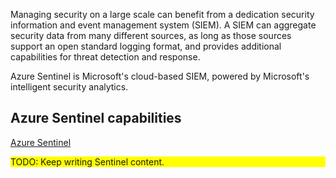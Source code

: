 Managing security on a large scale can benefit from a dedication security information and event management system (SIEM). A SIEM can aggregate security data from many different sources, as long as those sources support an open standard logging format, and provides additional capabilities for threat detection and response.

Azure Sentinel is Microsoft's cloud-based SIEM, powered by Microsoft's intelligent security analytics.  

## Azure Sentinel capabilities
[Azure Sentinel](https://azure.microsoft.com/services/azure-sentinel/?azure-portal=true)  


<div style="background:yellow;">
TODO: Keep writing Sentinel content.
</div>



